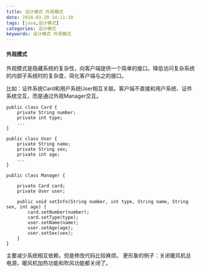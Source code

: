 ```yaml
---
title: 设计模式 外观模式
date: 2018-03-20 14:11:18
tags: [java,设计模式]
categories: 设计模式
keywords: 设计模式 外观模式
---
```


#### 外观模式
外观模式是隐藏系统的复杂性，向客户端提供一个简单的接口。降低访问复杂系统的内部子系统时的复杂度，简化客户端与之的接口。

比如：证件系统Card和用户系统User相互关联。客户端不直接和用户系统、证件系统交互，而是通过外观Manager交互。
```
public class Card {
    private String number;
    private int type;
    ...
}

public class User {
    private String name;
    private String sex;
    private int age;
    ...
}
    
public class Manager {

    private Card card;
    private User user;

    public void setInfo(String number, int type, String name, String sex, int age) {
        card.setNumber(number);
        card.setType(type);
        user.setName(name);
        user.setAge(age);
        user.setSex(sex);
    }
}    
```
主要减少系统相互依赖，但是修改代码比较麻烦。
更形象的例子：关闭暖风机总电源，暖风机加热功能和吹风功能都关闭了。